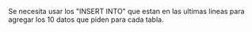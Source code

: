 Se necesita usar los "INSERT INTO" que estan en las ultimas lineas para agregar los 10 datos que piden para cada tabla.
